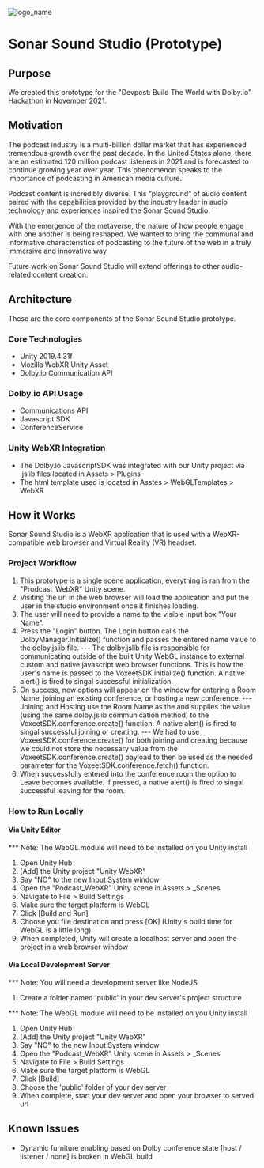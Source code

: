 ![logo_name](https://user-images.githubusercontent.com/12818337/144273485-86bc6a9f-237b-4c03-8562-e99889c1a38a.PNG)
# Sonar Sound Studio (Prototype)

## Purpose
We created this prototype for the "Devpost: Build The World with Dolby.io" Hackathon in November 2021.

## Motivation
The podcast industry is a multi-billion dollar market that has experienced tremendous growth over the past decade. In the United States alone, there are an estimated 120 million podcast listeners in 2021 and is forecasted to continue growing year over year. This phenomenon speaks to the importance of podcasting in American media culture.

Podcast content is incredibly diverse. This “playground” of audio content paired with the capabilities provided by the industry leader in audio technology and experiences inspired the Sonar Sound Studio.

With the emergence of the metaverse, the nature of how people engage with one another is being reshaped. We wanted to bring the communal and informative characteristics of podcasting to the future of the web in a truly immersive and innovative way.

Future work on Sonar Sound Studio will extend offerings to other audio-related content creation.

## Architecture
These are the core components of the Sonar Sound Studio prototype.

### Core Technologies
- Unity 2019.4.31f
- Mozilla WebXR Unity Asset
- Dolby.io Communication API

### Dolby.io API Usage
- Communications API
- Javascript SDK
- ConferenceService

### Unity WebXR Integration
- The Dolby.io JavascriptSDK was integrated with our Unity project via .jslib files located in Assets > Plugins
- The html template used is located in Asstes > WebGLTemplates > WebXR

## How it Works
Sonar Sound Studio is a WebXR application that is used with a WebXR-compatible web browser and Virtual Reality (VR) headset. 

### Project Workflow
1) This prototype is a single scene application, everything is ran from the "Prodcast_WebXR" Unity scene.
2) Visiting the url in the web browser will load the application and put the user in the studio environment once it finishes loading.
3) The user will need to provide a name to the visible input box "Your Name".
4) Press the "Login" button. The Login button calls the DolbyManager.Initialize() function and passes the entered name value to the dolby.jslib file.
--- The dolby.jslib file is responsible for communicating outside of the built Unity WebGL instance to external custom and native javascript web browser functions. This is how the user's name is passed to the VoxeetSDK.initialize() function. A native alert() is fired to singal successful initialization.
5) On success, new options will appear on the window for entering a Room Name, joining an existing conference, or hosting a new conference. --- Joining and Hosting use the Room Name as the <conferenceAlias> and supplies the value (using the same dolby.jslib communication method) to the VoxeetSDK.conference.create() function. A native alert() is fired to singal successful joining or creating. --- We had to use VoxeetSDK.conference.create() for both joining and creating because we could not store the necessary <conferenceId> value from the VoxeetSDK.conference.create() payload to then be used as the needed parameter for the VoxeetSDK.conference.fetch() function.
6) When successfully entered into the conference room the option to Leave becomes available. If pressed, a native alert() is fired to singal successful leaving for the room.

### How to Run Locally
#### Via Unity Editor
*** Note: The WebGL module will need to be installed on you Unity install
1) Open Unity Hub
2) [Add] the Unity project "Unity WebXR"
3) Say "NO" to the new Input System window
4) Open the "Podcast_WebXR" Unity scene in Assets > _Scenes
5) Navigate to File > Build Settings
6) Make sure the target platform is WebGL
7) Click [Build and Run]
8) Choose you file destination and press [OK] (Unity's build time for WebGL is a little long)
9) When completed, Unity will create a localhost server and open the project in a web browser window
  
#### Via Local Development Server
*** Note: You will need a development server like NodeJS
1) Create a folder named 'public' in your dev server's project structure

*** Note: The WebGL module will need to be installed on you Unity install
1) Open Unity Hub
2) [Add] the Unity project "Unity WebXR"
3) Say "NO" to the new Input System window
4) Open the "Podcast_WebXR" Unity scene in Assets > _Scenes
5) Navigate to File > Build Settings
6) Make sure the target platform is WebGL
7) Click [Build]
8) Choose the 'public' folder of your dev server
9) When complete, start your dev server and open your browser to served url

## Known Issues
  - Dynamic furniture enabling based on Dolby conference state [host / listener / none] is broken in WebGL build
